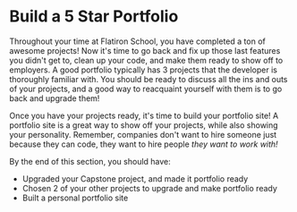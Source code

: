 # Build a 5 Star Portfolio

Throughout your time at Flatiron School, you have completed a ton of awesome projects! Now it's time to go back and fix up those last features you didn't get to, clean up your code, and make them ready to show off to employers. A good portfolio typically has 3 projects that the developer is thoroughly familiar with. You should be ready to discuss all the ins and outs of your projects, and a good way to reacquaint yourself with them is to go back and upgrade them! 

Once you have your projects ready, it's time to build your portfolio site! A portfolio site is a great way to show off your projects, while also showing your personality. Remember, companies don't want to hire someone just because they can code, they want to hire people _they want to work with!_ 

By the end of this section, you should have:

* Upgraded your Capstone project, and made it portfolio ready
* Chosen 2 of your other projects to upgrade and make portfolio ready
* Built a personal portfolio site
